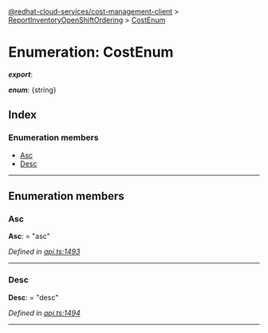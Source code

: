 [@redhat-cloud-services/cost-management-client](../README.md) > [ReportInventoryOpenShiftOrdering](../modules/reportinventoryopenshiftordering.md) > [CostEnum](../enums/reportinventoryopenshiftordering.costenum.md)

# Enumeration: CostEnum

*__export__*: 

*__enum__*: {string}

## Index

### Enumeration members

* [Asc](reportinventoryopenshiftordering.costenum.md#asc)
* [Desc](reportinventoryopenshiftordering.costenum.md#desc)

---

## Enumeration members

<a id="asc"></a>

###  Asc

**Asc**:  = "asc"

*Defined in [api.ts:1493](https://github.com/karelhala/javascript-clients/blob/master/packages/cost-management/api.ts#L1493)*

___
<a id="desc"></a>

###  Desc

**Desc**:  = "desc"

*Defined in [api.ts:1494](https://github.com/karelhala/javascript-clients/blob/master/packages/cost-management/api.ts#L1494)*

___

